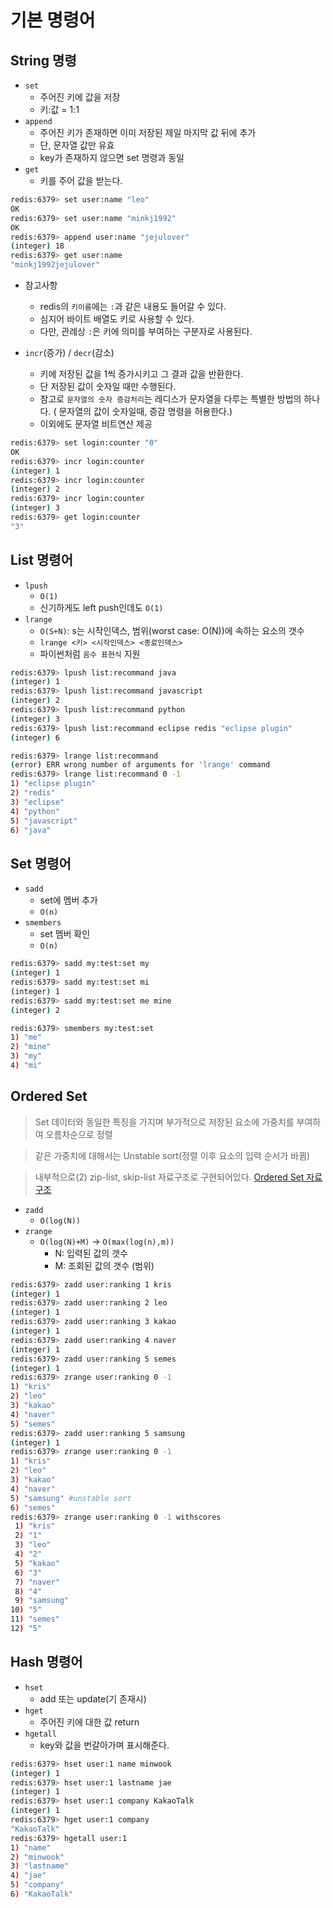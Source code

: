 # 기본 명령어

## String 명령

- `set`
  - 주어진 키에 값을 저장
  - 키:값 = 1:1
- `append`
  - 주어진 키가 존재하면 이미 저장된 제일 마지막 값 뒤에 추가
  - 단, 문자열 값만 유효
  - key가 존재하지 않으면 set 명령과 동일
- `get`
  - 키를 주어 값을 받는다.

```bash
redis:6379> set user:name "leo"
OK
redis:6379> set user:name "minkj1992"
OK
redis:6379> append user:name "jejulover"
(integer) 18
redis:6379> get user:name
"minkj1992jejulover"
```

- 참고사항
  - redis의 `키이름`에는 `:`과 같은 내용도 들어갈 수 있다.
  - 심지어 바이트 배열도 키로 사용할 수 있다.
  - 다만, 관례상 `:`은 키에 의미를 부여하는 구분자로 사용된다.

- `incr`(증가) / `decr`(감소)
  - 키에 저장된 값을 1씩 증가시키고 그 결과 값을 반환한다.
  - 단 저장된 값이 숫자일 때만 수행된다.
  - 참고로 `문자열의 숫자 증감처리`는 레디스가 문자열을 다루는 특별한 방법의 하나다. ( 문자열의 값이 숫자일때, 증감 명령을 허용한다.)
  - 이외에도 문자열 비트연산 제공

```bash
redis:6379> set login:counter "0"
OK
redis:6379> incr login:counter
(integer) 1
redis:6379> incr login:counter
(integer) 2
redis:6379> incr login:counter
(integer) 3
redis:6379> get login:counter
"3"
```

## List 명령어

- `lpush`
  - `O(1)`
  - 신기하게도 left push인데도 `O(1)`
- `lrange`
  - `O(S+N)`: s는 시작인덱스, 범위(worst case: O(N))에 속하는 요소의 갯수
  - `lrange <키> <시작인덱스> <종료인덱스>`
  - 파이썬처럼 `음수 표현식` 지원

```bash
redis:6379> lpush list:recommand java
(integer) 1
redis:6379> lpush list:recommand javascript
(integer) 2
redis:6379> lpush list:recommand python
(integer) 3
redis:6379> lpush list:recommand eclipse redis "eclipse plugin"
(integer) 6

redis:6379> lrange list:recommand
(error) ERR wrong number of arguments for 'lrange' command
redis:6379> lrange list:recommand 0 -1
1) "eclipse plugin"
2) "redis"
3) "eclipse"
4) "python"
5) "javascript"
6) "java"
```

## Set 명령어
- `sadd`
  - set에 멤버 추가
  - `O(n)`
- `smembers`
  - set 멤버 확인
  - `O(n)`

```bash
redis:6379> sadd my:test:set my
(integer) 1
redis:6379> sadd my:test:set mi
(integer) 1
redis:6379> sadd my:test:set me mine
(integer) 2

redis:6379> smembers my:test:set
1) "me"
2) "mine"
3) "my"
4) "mi"
```

## Ordered Set
> Set 데이터와 동일한 특징을 가지며 부가적으로 저장된 요소에 가중치를 부여하여 오름차순으로 정렬

> 같은 가중치에 대해서는 Unstable sort(정렬 이후 요소의 입력 순서가 바뀜)

> 내부적으로(2) zip-list, skip-list 자료구조로 구현되어있다.
> [Ordered Set 자료구조](http://redisgate.kr/redis/configuration/internal_skiplist.php)

- `zadd`
  - `O(log(N))`
- `zrange`
  - `O(log(N)+M)` -> `O(max(log(n),m))`
    - N: 입력된 값의 갯수
    - M: 조회된 값의 갯수 (범위)

```bash
redis:6379> zadd user:ranking 1 kris
(integer) 1
redis:6379> zadd user:ranking 2 leo
(integer) 1
redis:6379> zadd user:ranking 3 kakao
(integer) 1
redis:6379> zadd user:ranking 4 naver
(integer) 1
redis:6379> zadd user:ranking 5 semes
(integer) 1
redis:6379> zrange user:ranking 0 -1
1) "kris"
2) "leo"
3) "kakao"
4) "naver"
5) "semes"
redis:6379> zadd user:ranking 5 samsung
(integer) 1
redis:6379> zrange user:ranking 0 -1
1) "kris"
2) "leo"
3) "kakao"
4) "naver"
5) "samsung" #unstable sort
6) "semes"
redis:6379> zrange user:ranking 0 -1 withscores
 1) "kris"
 2) "1"
 3) "leo"
 4) "2"
 5) "kakao"
 6) "3"
 7) "naver"
 8) "4"
 9) "samsung"
10) "5"
11) "semes"
12) "5"
```

## Hash 명령어

- `hset`
  - add 또는 update(기 존재시)
- `hget`
  - 주어진 키에 대한 값 return
- `hgetall`
  - key와 값을 번갈아가며 표시해준다.

```bash
redis:6379> hset user:1 name minwook
(integer) 1
redis:6379> hset user:1 lastname jae
(integer) 1
redis:6379> hset user:1 company KakaoTalk
(integer) 1
redis:6379> hget user:1 company
"KakaoTalk"
redis:6379> hgetall user:1
1) "name"
2) "minwook"
3) "lastname"
4) "jae"
5) "company"
6) "KakaoTalk"
```